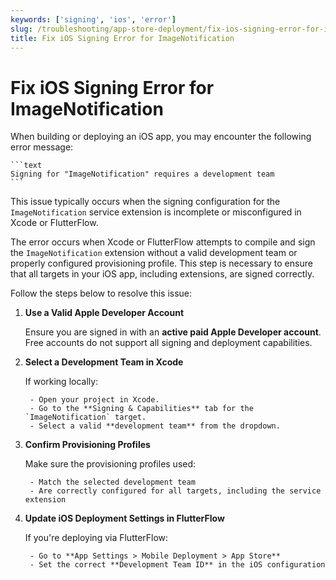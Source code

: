 ```yaml
---
keywords: ['signing', 'ios', 'error']
slug: /troubleshooting/app-store-deployment/fix-ios-signing-error-for-imagenotification
title: Fix iOS Signing Error for ImageNotification
---
```


# Fix iOS Signing Error for ImageNotification

When building or deploying an iOS app, you may encounter the following error message:

    ```text
    Signing for "ImageNotification" requires a development team
    ```

This issue typically occurs when the signing configuration for the `ImageNotification` service extension is incomplete or misconfigured in Xcode or FlutterFlow.

The error occurs when Xcode or FlutterFlow attempts to compile and sign the `ImageNotification` extension without a valid development team or properly configured provisioning profile. This step is necessary to ensure that all targets in your iOS app, including extensions, are signed correctly.

Follow the steps below to resolve this issue:

1. **Use a Valid Apple Developer Account**

    Ensure you are signed in with an **active paid Apple Developer account**. Free accounts do not support all signing and deployment capabilities.

2. **Select a Development Team in Xcode**

    If working locally:

        - Open your project in Xcode.
        - Go to the **Signing & Capabilities** tab for the `ImageNotification` target.
        - Select a valid **development team** from the dropdown.

3. **Confirm Provisioning Profiles**

    Make sure the provisioning profiles used:

        - Match the selected development team
        - Are correctly configured for all targets, including the service extension

4. **Update iOS Deployment Settings in FlutterFlow**

    If you're deploying via FlutterFlow:

        - Go to **App Settings > Mobile Deployment > App Store**
        - Set the correct **Development Team ID** in the iOS configuration
